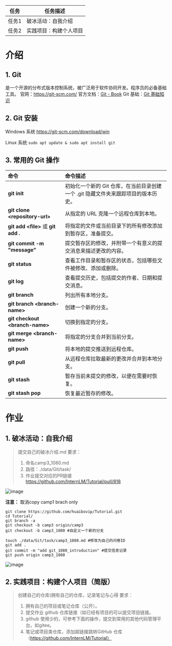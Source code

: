 | 任务  | 任务描述              |
| ----- | -------------------  |
| 任务1 | 破冰活动：自我介绍     |
| 任务2 | 实践项目：构建个人项目 |

# 介绍
## 1. **Git**

是一个开源的分布式版本控制系统，被广泛用于软件协同开发。程序员的必备基础工具。
官网：https://git-scm.com/
官方文档：[Git - Book](https://git-scm.com/book/en/v2)
Git 基础：[Git 基础知识](https://aicarrier.feishu.cn/wiki/YAXRwLZxPi8Hy6k3tOQcuwAHn5g)

## 2. **Git 安装**

Windows 系统
https://git-scm.com/download/win

Linux 系统
`sudo apt update & sudo apt install git`

## 3. **常用的 Git 操作**

| 命令 | 命令描述 |
| :---- | :------- |
| **git init** | 初始化一个新的 Git 仓库，在当前目录创建一个 .git 隐藏文件夹来跟踪项目的版本历史。
| **git clone \<repository-url>** | 从指定的 URL 克隆一个远程仓库到本地。
| **git add \<file>** 或 **git add .** | 将指定的文件或当前目录下的所有修改添加到暂存区，准备提交。
| **git commit -m "message"** | 提交暂存区的修改，并附带一个有意义的提交消息来描述更改的内容。
| **git status** | 查看工作目录和暂存区的状态，包括哪些文件被修改、添加或删除。
| **git log** | 查看提交历史，包括提交的作者、日期和提交消息。
| **git branch** | 列出所有本地分支。
| **git branch \<branch-name>** | 创建一个新的分支。
| **git checkout \<branch-name>** | 切换到指定的分支。
| **git merge \<branch-name>** | 将指定的分支合并到当前分支。
| **git push** | 将本地的提交推送到远程仓库。
| **git pull** | 从远程仓库拉取最新的更改并合并到本地分支。
| **git stash** | 暂存当前未提交的修改，以便在需要时恢复。
| **git stash pop** | 恢复最近暂存的修改。


# 作业
## 1. 破冰活动：自我介绍

> 提交自己的破冰介绍.md
> 要求：
>  1. 命名camp3_1080.md
>  2. 路径：./data/Git/task/
>  3. 作业提交对应的PR链接
https://github.com/InternLM/Tutorial/pull/818

![image](https://img2024.cnblogs.com/blog/1664152/202407/1664152-20240709150011705-1343173370.png)

**注意：** 取消copy camp1 brach only

```
git clone https://github.com/huaibovip/Tutorial.git
cd Tutorial/
git branch -a
git checkout -b camp3 origin/camp3
git checkout -b camp3_1080 #自定义一个新的分支

touch ./data/Git/task/camp3_1080.md #修改为自己的问卷ID
git add .
git commit -m "add git_1080_introduction" #提交信息记录
git push origin camp3_1080
```

![image](https://img2024.cnblogs.com/blog/1664152/202407/1664152-20240709150334710-1440292661.png)

## 2. 实践项目：构建个人项目（简版）

>   创建自己的仓库(拥有自己的仓库，记录笔记与心得
> 要求：
>   1. 拥有自己的项目或笔记仓库（公开）。
>   2. 提交作业 github 仓库链接（如已经有项目的可以提交项目链接。
>   3. github 使用少的，可参考下面的操作，提交到常用的其他代码管理平台，如gitee。
>   4. 笔记或项目类仓库，添加超链接跳转GitHub 仓库（https://github.com/InternLM/Tutorial）
